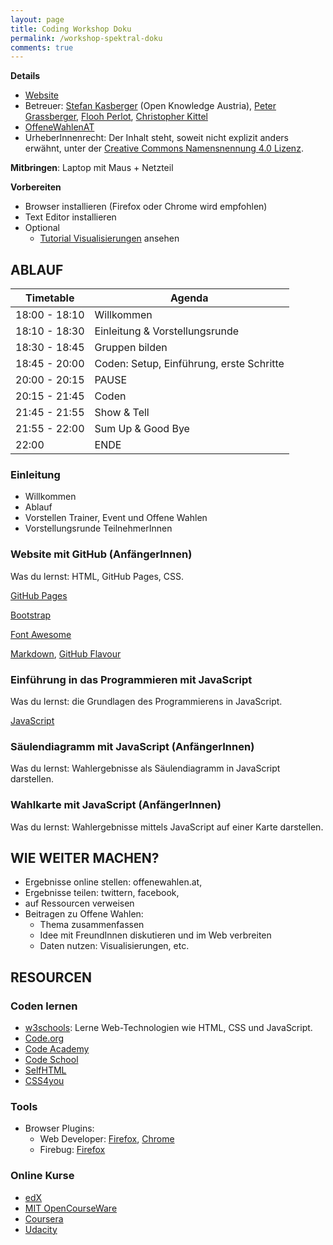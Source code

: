 ```yaml
---
layout: page
title: Coding Workshop Doku
permalink: /workshop-spektral-doku
comments: true
---
```


**Details**

- [Website](/workshop-spektral)
- Betreuer: [Stefan Kasberger](http://stefankasberger.at) (Open Knowledge Austria), [Peter Grassberger](http://petergrassberger.com/), [Flooh Perlot](http://drawingdata.net/), [Christopher Kittel](http://christopherkittel.eu/)
- <a href="https://twitter.com/search?f=tweets&q=%23OffeneWahlenAT&src=typd" title="OffeneWahlenAT"><i class="fa fa-hashtag" aria-hidden="true"></i>OffeneWahlenAT</a>
- UrheberInnenrecht: Der Inhalt steht, soweit nicht explizit anders erwähnt, unter der [Creative Commons Namensnennung 4.0 Lizenz](https://creativecommons.org/licenses/by/4.0/).


**Mitbringen**: Laptop mit Maus + Netzteil

**Vorbereiten**

- Browser installieren (Firefox oder Chrome wird empfohlen)
- Text Editor installieren
- Optional
  - [Tutorial Visualisierungen](/visualisierungen) ansehen

## ABLAUF

| Timetable     | Agenda       |
| ------------- | ------------ |
| 18:00 - 18:10 | Willkommen |
| 18:10 - 18:30 | Einleitung & Vorstellungsrunde |
| 18:30 - 18:45 | Gruppen bilden |
| 18:45 - 20:00 | Coden: Setup, Einführung, erste Schritte |
| 20:00 - 20:15 | PAUSE |
| 20:15 - 21:45 | Coden |
| 21:45 - 21:55 | Show & Tell |
| 21:55 - 22:00 | Sum Up & Good Bye |
| 22:00         | ENDE |

### Einleitung
- Willkommen
- Ablauf
- Vorstellen Trainer, Event und Offene Wahlen
- Vorstellungsrunde TeilnehmerInnen

### Website mit GitHub (AnfängerInnen)
Was du lernst: HTML, GitHub Pages, CSS.

[GitHub Pages](https://pages.github.com/)

[Bootstrap](http://getbootstrap.com/)

[Font Awesome](http://fontawesome.io/)

[Markdown](https://daringfireball.net/projects/markdown/), [GitHub Flavour](https://guides.github.com/features/mastering-markdown/)

### Einführung in das Programmieren mit JavaScript
Was du lernst: die Grundlagen des Programmierens in JavaScript.

[JavaScript](https://www.javascript.com/)

### Säulendiagramm mit JavaScript (AnfängerInnen)
Was du lernst: Wahlergebnisse als Säulendiagramm in JavaScript darstellen.

### Wahlkarte mit JavaScript (AnfängerInnen)
Was du lernst: Wahlergebnisse mittels JavaScript auf einer Karte darstellen.

## WIE WEITER MACHEN?
- Ergebnisse online stellen: offenewahlen.at,
- Ergebnisse teilen: twittern, facebook,
- auf Ressourcen verweisen
- Beitragen zu Offene Wahlen:
  - Thema zusammenfassen
  - Idee mit FreundInnen diskutieren und im Web verbreiten
  - Daten nutzen: Visualisierungen, etc.

## RESOURCEN

### Coden lernen
- [w3schools](http://www.w3schools.com/): Lerne Web-Technologien wie HTML, CSS und JavaScript.
- [Code.org](https://code.org/learn)
- [Code Academy](https://www.codecademy.com/)
- [Code School](https://www.codeschool.com/)
- [SelfHTML](https://wiki.selfhtml.org/)
- [CSS4you](www.css4you.de/)

### Tools
- Browser Plugins:
  - Web Developer: [Firefox](https://addons.mozilla.org/de/firefox/addon/web-developer/), [Chrome](https://chrome.google.com/webstore/detail/web-developer/bfbameneiokkgbdmiekhjnmfkcnldhhm)
  - Firebug: [Firefox](https://addons.mozilla.org/de/firefox/addon/firebug/)

### Online Kurse

<ul>
	<li><a href="https://www.edx.org/course-list/allschools/computer-science/allcourses" target="_blank">edX</a></li>
	<li><a href="http://ocw.mit.edu/courses/electrical-engineering-and-computer-science/" target="_blank">MIT OpenCourseWare</a></li>
	<li><a href="https://www.coursera.org/courses?orderby=upcoming&cats=cs-programming" target="_blank">Coursera</a></li>
	<li><a href="https://www.udacity.com/courses#!/all" target="_blank">Udacity</a></li>
</ul>
